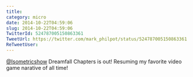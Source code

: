 ```yaml
---
title: 
category: micro
date: 2014-10-22T04:59:06
slug: 2014-10-22T04:59:06
TwitterId: 524787005150863361
TweetUrl: https://twitter.com/mark_philpot/status/524787005150863361
ReTweetUser: 
---
```


[@Isometricshow](https://twitter.com/Isometricshow) Dreamfall Chapters is out! Resuming my favorite video game narative of all time!